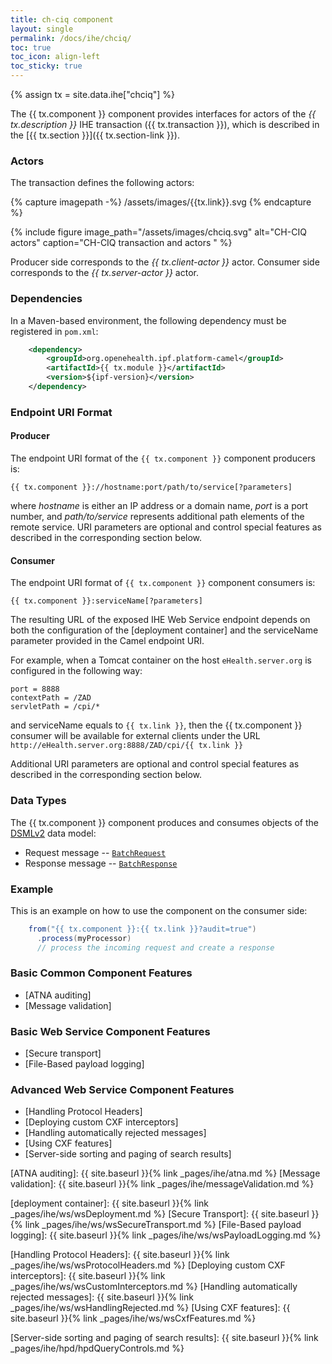 ```yaml
---
title: ch-ciq component
layout: single
permalink: /docs/ihe/chciq/
toc: true
toc_icon: align-left
toc_sticky: true
---
```


{% assign tx = site.data.ihe["chciq"] %}

The {{ tx.component }} component provides interfaces for actors of the *{{ tx.description }}* IHE transaction ({{ tx.transaction }}),
which is described in the [{{ tx.section }}]({{ tx.section-link }}).

### Actors


The transaction defines the following actors:

{% capture imagepath -%}
/assets/images/{{tx.link}}.svg
{% endcapture %}

{% include figure image_path="/assets/images/chciq.svg" alt="CH-CIQ actors" caption="CH-CIQ transaction and actors " %}

Producer side corresponds to the *{{ tx.client-actor }}* actor.
Consumer side corresponds to the *{{ tx.server-actor }}* actor.

### Dependencies

In a Maven-based environment, the following dependency must be registered in `pom.xml`:

```xml
    <dependency>
        <groupId>org.openehealth.ipf.platform-camel</groupId>
        <artifactId>{{ tx.module }}</artifactId>
        <version>${ipf-version}</version>
    </dependency>
```

### Endpoint URI Format

#### Producer

The endpoint URI format of the `{{ tx.component }}` component producers is:

```
{{ tx.component }}://hostname:port/path/to/service[?parameters]
```

where *hostname* is either an IP address or a domain name, *port* is a port number, and *path/to/service*
represents additional path elements of the remote service.
URI parameters are optional and control special features as described in the corresponding section below.

#### Consumer

The endpoint URI format of `{{ tx.component }}` component consumers is:

```
{{ tx.component }}:serviceName[?parameters]
```

The resulting URL of the exposed IHE Web Service endpoint depends on both the configuration of the [deployment container]
and the serviceName parameter provided in the Camel endpoint URI.

For example, when a Tomcat container on the host `eHealth.server.org` is configured in the following way:

```
port = 8888
contextPath = /ZAD
servletPath = /cpi/*
```

and serviceName equals to `{{ tx.link }}`, then the {{ tx.component }} consumer will be available for external clients under the URL
`http://eHealth.server.org:8888/ZAD/cpi/{{ tx.link }}`

Additional URI parameters are optional and control special features as described in the corresponding section below.

### Data Types

The {{ tx.component }} component produces and consumes objects of the [DSMLv2](https://www.oasis-open.org/standards#dsmlv2) data model:

* Request message -- [`BatchRequest`](../../apidocs/org/openehealth/ipf/commons/ihe/hpd/stub/dsmlv2/BatchRequest.html)
* Response message -- [`BatchResponse`](../../apidocs/org/openehealth/ipf/commons/ihe/hpd/stub/dsmlv2/BatchResponse.html)

### Example

This is an example on how to use the component on the consumer side:

```java
    from("{{ tx.component }}:{{ tx.link }}?audit=true")
      .process(myProcessor)
      // process the incoming request and create a response
```


### Basic Common Component Features

* [ATNA auditing]
* [Message validation]

### Basic Web Service Component Features

* [Secure transport]
* [File-Based payload logging]

### Advanced Web Service Component Features

* [Handling Protocol Headers]
* [Deploying custom CXF interceptors]
* [Handling automatically rejected messages]
* [Using CXF features]
* [Server-side sorting and paging of search results]



[ATNA auditing]: {{ site.baseurl }}{% link _pages/ihe/atna.md %}
[Message validation]: {{ site.baseurl }}{% link _pages/ihe/messageValidation.md %}

[deployment container]: {{ site.baseurl }}{% link _pages/ihe/ws/wsDeployment.md %}
[Secure Transport]: {{ site.baseurl }}{% link _pages/ihe/ws/wsSecureTransport.md %}
[File-Based payload logging]: {{ site.baseurl }}{% link _pages/ihe/ws/wsPayloadLogging.md %}

[Handling Protocol Headers]: {{ site.baseurl }}{% link _pages/ihe/ws/wsProtocolHeaders.md %}
[Deploying custom CXF interceptors]: {{ site.baseurl }}{% link _pages/ihe/ws/wsCustomInterceptors.md %}
[Handling automatically rejected messages]: {{ site.baseurl }}{% link _pages/ihe/ws/wsHandlingRejected.md %}
[Using CXF features]: {{ site.baseurl }}{% link _pages/ihe/ws/wsCxfFeatures.md %}

[Server-side sorting and paging of search results]: {{ site.baseurl }}{% link _pages/ihe/hpd/hpdQueryControls.md %}
